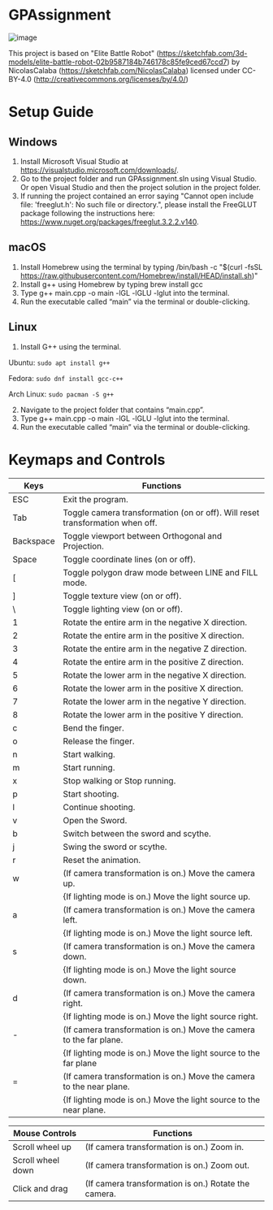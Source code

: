 # GPAssignment
![image](https://github.com/DesmondTZX/GPAssignment/blob/main/screenshot.png)

This project is based on "Elite Battle Robot" (https://sketchfab.com/3d-models/elite-battle-robot-02b9587184b746178c85fe9ced67ccd7) by NicolasCalaba (https://sketchfab.com/NicolasCalaba) licensed under CC-BY-4.0 (http://creativecommons.org/licenses/by/4.0/)

# Setup Guide
## Windows
1. Install Microsoft Visual Studio at https://visualstudio.microsoft.com/downloads/.
2. Go to the project folder and run GPAssignment.sln using Visual Studio. Or open Visual Studio and then the project solution in the project folder.
3. If running the project contained an error saying "Cannot open include file: 'freeglut.h': No such file or directory.", please install the FreeGLUT package following the instructions here: https://www.nuget.org/packages/freeglut.3.2.2.v140.

## macOS
1. Install Homebrew using the terminal by typing /bin/bash -c "$(curl -fsSL https://raw.githubusercontent.com/Homebrew/install/HEAD/install.sh)"
2. Install g++ using Homebrew by typing brew install gcc
3. Type g++ main.cpp -o main -lGL -lGLU -lglut into the terminal.
4. Run the executable called “main” via the terminal or double-clicking.

## Linux
1. Install G++ using the terminal.

Ubuntu: `sudo apt install g++`

Fedora: `sudo dnf install gcc-c++`

Arch Linux: `sudo pacman -S g++`

2. Navigate to the project folder that contains “main.cpp”.
3. Type g++ main.cpp -o main -lGL -lGLU -lglut into the terminal.
4. Run the executable called “main” via the terminal or double-clicking.

# Keymaps and Controls
| **Keys**  | **Functions**                                                                 |
|-----------|-------------------------------------------------------------------------------|
| ESC       | Exit the program.                                                             |
| Tab       | Toggle camera transformation (on or off). Will reset transformation when off. |
| Backspace | Toggle viewport between Orthogonal and Projection.                            |
| Space     | Toggle coordinate lines (on or off).                                          |
| [         | Toggle polygon draw mode between LINE and FILL mode.                          |
| ]         | Toggle texture view (on or off).                                              |
| \         | Toggle lighting view (on or off).                                             |
| 1         | Rotate the entire arm in the negative X direction.                            |
| 2         | Rotate the entire arm in the positive X direction.                            |
| 3         | Rotate the entire arm in the negative Z direction.                            |
| 4         | Rotate the entire arm in the positive Z direction.                            |
| 5         | Rotate the lower arm in the negative X direction.                             |
| 6         | Rotate the lower arm in the positive X direction.                             |
| 7         | Rotate the lower arm in the negative Y direction.                             |
| 8         | Rotate the lower arm in the positive Y direction.                             |
| c         | Bend the finger.                                                              |
| o         | Release the finger.                                                           |
| n         | Start walking.                                                                |
| m         | Start running.                                                                |
| x         | Stop walking or Stop running.                                                 |
| p         | Start shooting.                                                               |
| l         | Continue shooting.                                                            |
| v         | Open the Sword.                                                               |
| b         | Switch between the sword and scythe.                                          |
| j         | Swing the sword or scythe.                                                    |
| r         | Reset the animation.                                                          |
| w         | (If camera transformation is on.) Move the camera up.                         |
|           | {If lighting mode is on.) Move the light source up.                           |
| a         | (If camera transformation is on.) Move the camera left.                       |
|           | {If lighting mode is on.) Move the light source left.                         |
| s         | (If camera transformation is on.) Move the camera down.                       |
|           | {If lighting mode is on.) Move the light source down.                         |
| d         | (If camera transformation is on.) Move the camera right.                      |
|           | {If lighting mode is on.) Move the light source right.                        |
| -         | (If camera transformation is on.) Move the camera to the far plane.           |
|           | {If lighting mode is on.) Move the light source to the far plane              |
| =         | (If camera transformation is on.) Move the camera to the near plane.          |
|           | {If lighting mode is on.) Move the light source to the near plane.            |

| **Mouse Controls** | **Functions**                                        |
|--------------------|------------------------------------------------------|
| Scroll wheel up    | (If camera transformation is on.) Zoom in.           |
| Scroll wheel down  | (If camera transformation is on.) Zoom out.          |
| Click and drag     | (If camera transformation is on.) Rotate the camera. |
